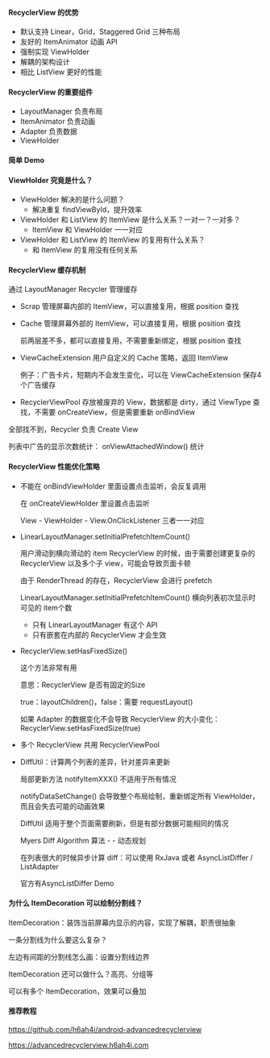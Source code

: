 #### RecyclerView 的优势

- 默认支持 Linear，Grid，Staggered Grid 三种布局
- 友好的 ItemAnimator 动画 API
- 强制实现 ViewHolder
- 解耦的架构设计
- 相比 ListView 更好的性能

#### RecyclerView 的重要组件

- LayoutManager 负责布局
- ItemAnimator 负责动画
- Adapter 负责数据
- ViewHolder

#### 简单 Demo

#### ViewHolder 究竟是什么？

- ViewHolder 解决的是什么问题？
  - 解决重复 findViewById，提升效率
- ViewHolder 和 ListView 的 ItemView 是什么关系？一对一？一对多？
  - ItemView 和 ViewHolder 一一对应
- ViewHolder 和 ListView 的 ItemView 的复用有什么关系？
  - 和 ItemView 的复用没有任何关系

#### RecyclerView 缓存机制

通过 LayoutManager Recycler 管理缓存

- Scrap 管理屏幕内部的 ItemView，可以直接复用，根据 position 查找

- Cache 管理屏幕外部的 ItemView，可以直接复用，根据 position 查找

  前两层差不多，都可以直接复用，不需要重新绑定，根据 position 查找

- ViewCacheExtension 用户自定义的 Cache 策略，返回 ItemView

  例子：广告卡片，短期内不会发生变化，可以在 ViewCacheExtension 保存4个广告缓存

- RecyclerViewPool 存放被废弃的 View，数据都是 dirty，通过 ViewType 查找，不需要 onCreateView，但是需要重新 onBindView

全部找不到，Recycler 负责 Create View

列表中广告的显示次数统计： onViewAttachedWindow() 统计

#### RecyclerView 性能优化策略

- 不能在 onBindViewHolder 里面设置点击监听，会反复调用

  在 onCreateViewHolder 里设置点击监听

  View - ViewHolder - View.OnClickListener 三者一一对应

- LinearLayoutManager.setInitialPrefetchItemCount()

  用户滑动到横向滑动的 item RecyclerView 的时候，由于需要创建更复杂的 RecyclerView 以及多个子 view，可能会导致页面卡顿

  由于 RenderThread 的存在，RecyclerView 会进行 prefetch

  LinearLayoutManager.setInitialPrefetchItemCount() 横向列表初次显示时可见的 item个数

  - 只有 LinearLayoutManager 有这个 API
  - 只有嵌套在内部的 RecyclerView 才会生效

- RecyclerView.setHasFixedSize()

  这个方法非常有用

  意思：RecyclerView 是否有固定的Size

  true：layoutChildren()，false：需要 requestLayout()

  如果 Adapter 的数据变化不会导致 RecyclerView 的大小变化：RecyclerView.setHasFixedSize(true)

- 多个 RecyclerView 共用 RecyclerViewPool 

- DiffUtil：计算两个列表的差异，针对差异来更新

  局部更新方法 notifyItemXXX() 不适用于所有情况

  notifyDataSetChange() 会导致整个布局绘制，重新绑定所有 ViewHolder，而且会失去可能的动画效果

  DiffUtil 适用于整个页面需要刷新，但是有部分数据可能相同的情况

  Myers Diff Algorithm 算法 - - 动态规划

  在列表很大的时候异步计算 diff：可以使用 RxJava 或者 AsyncListDiffer / ListAdapter
  
  官方有AsyncListDiffer Demo

#### 为什么 ItemDecoration 可以绘制分割线？

ItemDecoration：装饰当前屏幕内显示的内容，实现了解耦，职责很抽象

一条分割线为什么要这么复杂？

左边有间距的分割线怎么画：设置分割线边界

ItemDecoration 还可以做什么？高亮、分组等

可以有多个 ItemDecoration，效果可以叠加

#### 推荐教程

https://github.com/h6ah4i/android-advancedrecyclerview

https://advancedrecyclerview.h6ah4i.com